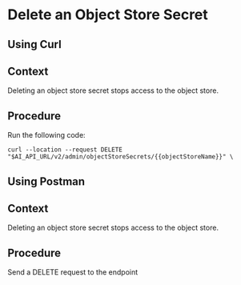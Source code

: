 <!-- loiobee001a0afb54f82858038a140514a49 -->

# Delete an Object Store Secret

<a name="task_i3h_n13_tcc"/>

<!-- task\_i3h\_n13\_tcc -->

## Using Curl



<a name="task_i3h_n13_tcc__context_kqh_hhy_ycc"/>

## Context

Deleting an object store secret stops access to the object store.



<a name="task_i3h_n13_tcc__steps_lqh_hhy_ycc"/>

## Procedure

Run the following code:

```
curl --location --request DELETE "$AI_API_URL/v2/admin/objectStoreSecrets/{{objectStoreName}}" \ 
```

<a name="task_cxf_n13_tcc"/>

<!-- task\_cxf\_n13\_tcc -->

## Using Postman



<a name="task_cxf_n13_tcc__context_sw5_chy_ycc"/>

## Context

Deleting an object store secret stops access to the object store.



<a name="task_cxf_n13_tcc__steps_tw5_chy_ycc"/>

## Procedure

Send a DELETE request to the endpoint

